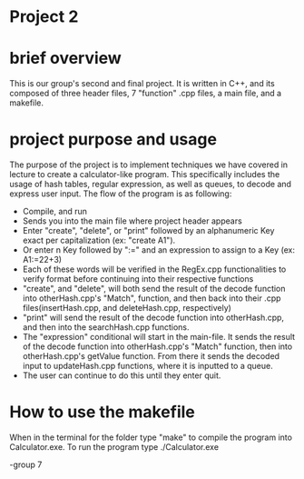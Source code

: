 # Project 2
# brief overview 
This is our group's second and final project. It is written in C++, and its composed of three header files, 7 "function" .cpp files, a main file, and a makefile. 
# project purpose and usage 
The purpose of the project is to implement techniques we have covered in lecture to create a calculator-like program.
This specifically includes the usage of hash tables, regular expression, as well as queues, to decode and express user input.
The flow of the program is as following:
- Compile, and run
- Sends you into the main file where project header appears
- Enter "create", "delete", or "print" followed by an alphanumeric Key exact per capitalization (ex: "create A1").
- Or enter n Key followed by ":=" and an expression to assign to a Key (ex: A1:=22+3)
- Each of these words will be verified in the RegEx.cpp functionalities to verify format before continuing into their respective functions
- "create", and "delete", will both send the result of the decode function into otherHash.cpp's "Match", function,  and then back into their .cpp files(insertHash.cpp, and deleteHash.cpp, respectively)
- "print" will send the result of the decode function into  otherHash.cpp, and then into the searchHash.cpp functions.
- The "expression" conditional will start in the main-file. It sends the result of the decode function into otherHash.cpp's "Match" function, then into otherHash.cpp's getValue function. From there it sends the decoded input to updateHash.cpp functions, where it is inputted to a queue.
- The user can continue to do this until they enter quit.

# How to use the makefile
When in the terminal for the folder type "make" to compile the program into Calculator.exe.
To run the program type ./Calculator.exe

-group 7
